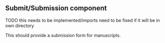 ## Submit/Submission component

TODO this needs to be implemented/imports need to be fixed if it will be in own directory

This should provide a submission form for manuscripts.
